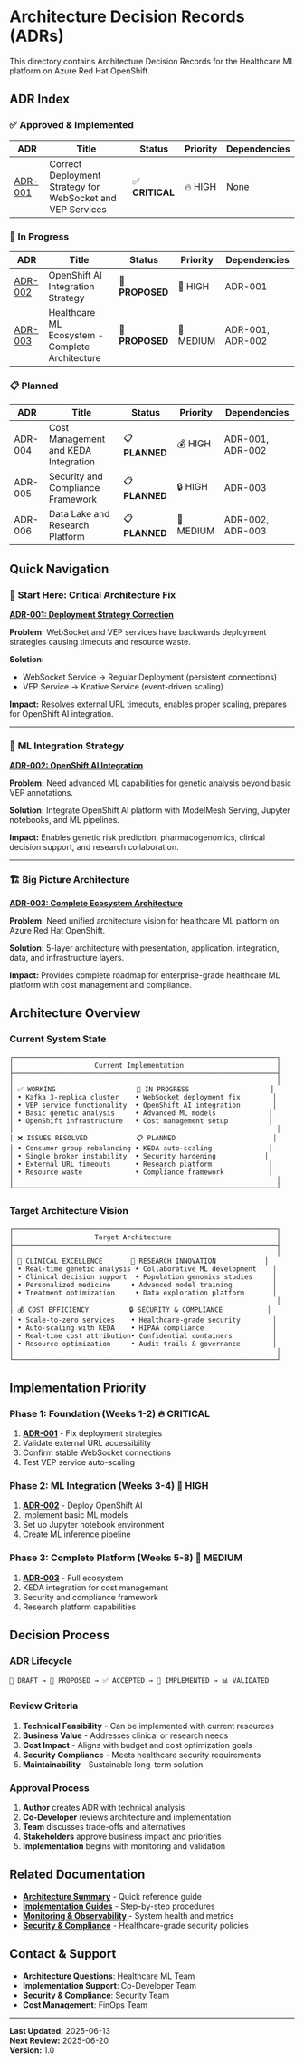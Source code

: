 # Architecture Decision Records (ADRs)

This directory contains Architecture Decision Records for the Healthcare ML platform on Azure Red Hat OpenShift.

## ADR Index

### ✅ Approved & Implemented

| ADR | Title | Status | Priority | Dependencies |
|-----|-------|--------|----------|--------------|
| [ADR-001](./ADR-001-correct-deployment-strategy-websocket-vep-services.md) | Correct Deployment Strategy for WebSocket and VEP Services | ✅ **CRITICAL** | 🔥 HIGH | None |

### 🔄 In Progress

| ADR | Title | Status | Priority | Dependencies |
|-----|-------|--------|----------|--------------|
| [ADR-002](./ADR-002-openshift-ai-integration-strategy.md) | OpenShift AI Integration Strategy | 🔄 **PROPOSED** | 🚀 HIGH | ADR-001 |
| [ADR-003](./ADR-003-healthcare-ml-ecosystem-architecture.md) | Healthcare ML Ecosystem - Complete Architecture | 🔄 **PROPOSED** | 🎯 MEDIUM | ADR-001, ADR-002 |

### 📋 Planned

| ADR | Title | Status | Priority | Dependencies |
|-----|-------|--------|----------|--------------|
| ADR-004 | Cost Management and KEDA Integration | 📋 **PLANNED** | 💰 HIGH | ADR-001, ADR-002 |
| ADR-005 | Security and Compliance Framework | 📋 **PLANNED** | 🔒 HIGH | ADR-003 |
| ADR-006 | Data Lake and Research Platform | 📋 **PLANNED** | 🔬 MEDIUM | ADR-002, ADR-003 |

## Quick Navigation

### 🚨 **Start Here: Critical Architecture Fix**
**[ADR-001: Deployment Strategy Correction](./ADR-001-correct-deployment-strategy-websocket-vep-services.md)**

**Problem:** WebSocket and VEP services have backwards deployment strategies causing timeouts and resource waste.

**Solution:** 
- WebSocket Service → Regular Deployment (persistent connections)
- VEP Service → Knative Service (event-driven scaling)

**Impact:** Resolves external URL timeouts, enables proper scaling, prepares for OpenShift AI integration.

---

### 🧠 **ML Integration Strategy**
**[ADR-002: OpenShift AI Integration](./ADR-002-openshift-ai-integration-strategy.md)**

**Problem:** Need advanced ML capabilities for genetic analysis beyond basic VEP annotations.

**Solution:** Integrate OpenShift AI platform with ModelMesh Serving, Jupyter notebooks, and ML pipelines.

**Impact:** Enables genetic risk prediction, pharmacogenomics, clinical decision support, and research collaboration.

---

### 🏗️ **Big Picture Architecture**
**[ADR-003: Complete Ecosystem Architecture](./ADR-003-healthcare-ml-ecosystem-architecture.md)**

**Problem:** Need unified architecture vision for healthcare ML platform on Azure Red Hat OpenShift.

**Solution:** 5-layer architecture with presentation, application, integration, data, and infrastructure layers.

**Impact:** Provides complete roadmap for enterprise-grade healthcare ML platform with cost management and compliance.

## Architecture Overview

### Current System State

```
┌─────────────────────────────────────────────────────────────────┐
│                    Current Implementation                       │
├─────────────────────────────────────────────────────────────────┤
│                                                                 │
│ ✅ WORKING                    🔄 IN PROGRESS                    │
│ • Kafka 3-replica cluster    • WebSocket deployment fix        │
│ • VEP service functionality  • OpenShift AI integration        │
│ • Basic genetic analysis     • Advanced ML models             │
│ • OpenShift infrastructure   • Cost management setup          │
│                                                                 │
│ ❌ ISSUES RESOLVED            📋 PLANNED                        │
│ • Consumer group rebalancing • KEDA auto-scaling              │
│ • Single broker instability  • Security hardening            │
│ • External URL timeouts      • Research platform              │
│ • Resource waste             • Compliance framework           │
│                                                                 │
└─────────────────────────────────────────────────────────────────┘
```

### Target Architecture Vision

```
┌─────────────────────────────────────────────────────────────────┐
│                    Target Architecture                          │
├─────────────────────────────────────────────────────────────────┤
│                                                                 │
│ 🏥 CLINICAL EXCELLENCE       🔬 RESEARCH INNOVATION            │
│ • Real-time genetic analysis • Collaborative ML development    │
│ • Clinical decision support  • Population genomics studies     │
│ • Personalized medicine     • Advanced model training          │
│ • Treatment optimization     • Data exploration platform       │
│                                                                 │
│ 💰 COST EFFICIENCY          🔒 SECURITY & COMPLIANCE           │
│ • Scale-to-zero services    • Healthcare-grade security        │
│ • Auto-scaling with KEDA    • HIPAA compliance                 │
│ • Real-time cost attribution• Confidential containers          │
│ • Resource optimization     • Audit trails & governance        │
│                                                                 │
└─────────────────────────────────────────────────────────────────┘
```

## Implementation Priority

### Phase 1: Foundation (Weeks 1-2) 🔥 **CRITICAL**
1. **[ADR-001](./ADR-001-correct-deployment-strategy-websocket-vep-services.md)** - Fix deployment strategies
2. Validate external URL accessibility
3. Confirm stable WebSocket connections
4. Test VEP service auto-scaling

### Phase 2: ML Integration (Weeks 3-4) 🚀 **HIGH**
1. **[ADR-002](./ADR-002-openshift-ai-integration-strategy.md)** - Deploy OpenShift AI
2. Implement basic ML models
3. Set up Jupyter notebook environment
4. Create ML inference pipeline

### Phase 3: Complete Platform (Weeks 5-8) 🎯 **MEDIUM**
1. **[ADR-003](./ADR-003-healthcare-ml-ecosystem-architecture.md)** - Full ecosystem
2. KEDA integration for cost management
3. Security and compliance framework
4. Research platform capabilities

## Decision Process

### ADR Lifecycle

```
📝 DRAFT → 🔄 PROPOSED → ✅ ACCEPTED → 🚀 IMPLEMENTED → 📊 VALIDATED
```

### Review Criteria

1. **Technical Feasibility** - Can be implemented with current resources
2. **Business Value** - Addresses clinical or research needs
3. **Cost Impact** - Aligns with budget and cost optimization goals
4. **Security Compliance** - Meets healthcare security requirements
5. **Maintainability** - Sustainable long-term solution

### Approval Process

1. **Author** creates ADR with technical analysis
2. **Co-Developer** reviews architecture and implementation
3. **Team** discusses trade-offs and alternatives
4. **Stakeholders** approve business impact and priorities
5. **Implementation** begins with monitoring and validation

## Related Documentation

- **[Architecture Summary](../ARCHITECTURE_CORRECTION_SUMMARY.md)** - Quick reference guide
- **[Implementation Guides](../implementation/)** - Step-by-step procedures
- **[Monitoring & Observability](../monitoring/)** - System health and metrics
- **[Security & Compliance](../security/)** - Healthcare-grade security policies

## Contact & Support

- **Architecture Questions**: Healthcare ML Team
- **Implementation Support**: Co-Developer Team  
- **Security & Compliance**: Security Team
- **Cost Management**: FinOps Team

---

**Last Updated:** 2025-06-13  
**Next Review:** 2025-06-20  
**Version:** 1.0
